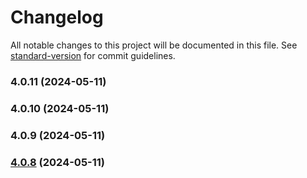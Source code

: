 # Changelog

All notable changes to this project will be documented in this file. See [standard-version](https://github.com/conventional-changelog/standard-version) for commit guidelines.

### 4.0.11 (2024-05-11)

### 4.0.10 (2024-05-11)

### 4.0.9 (2024-05-11)

### [4.0.8](https://github.com/LabEG/code-style/compare/v4.0.7...v4.0.8) (2024-05-11)
